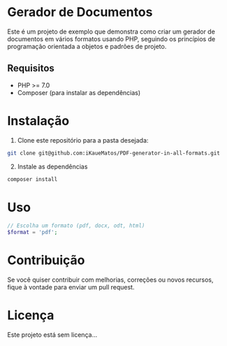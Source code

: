 # Gerador de Documentos

Este é um projeto de exemplo que demonstra como criar um gerador de documentos em vários formatos usando PHP, seguindo os princípios de programação orientada a objetos e padrões de projeto.

## Requisitos

- PHP >= 7.0
- Composer (para instalar as dependências)

# Instalação

1. Clone este repositório para a pasta desejada:

```bash
git clone git@github.com:iKaueMatos/PDF-generator-in-all-formats.git
```
2. Instale as dependências
```bash
composer install
```

# Uso 

```php
// Escolha um formato (pdf, docx, odt, html)
$format = 'pdf';
```

# Contribuição
Se você quiser contribuir com melhorias, correções ou novos recursos, fique à vontade para enviar um pull request.

# Licença
Este projeto está sem licença...
